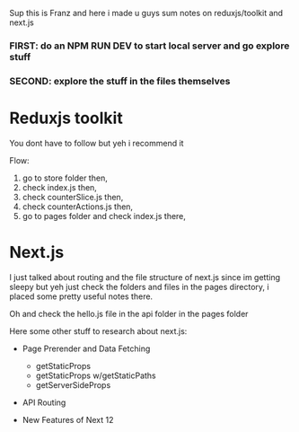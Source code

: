 Sup this is Franz and here i made u guys sum notes on reduxjs/toolkit and next.js

### FIRST: do an NPM RUN DEV to start local server and go explore stuff

### SECOND: explore the stuff in the files themselves

# Reduxjs toolkit

You dont have to follow but yeh i recommend it

Flow:

1. go to store folder then,
2. check index.js then,
3. check counterSlice.js then,
4. check counterActions.js then,
5. go to pages folder and check index.js there,

# Next.js

I just talked about routing and the file structure of next.js since im getting sleepy
but yeh just check the folders and files in the pages directory, i placed some pretty useful notes there.

Oh and check the hello.js file in the api folder in the pages folder

Here some other stuff to research about next.js:

- Page Prerender and Data Fetching

  - getStaticProps
  - getStaticProps w/getStaticPaths
  - getServerSideProps

- API Routing

- New Features of Next 12
